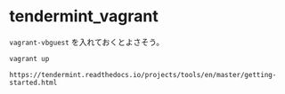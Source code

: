 # tendermint_vagrant

`vagrant-vbguest`
を入れておくとよさそう。

```bash
vagrant up
```

`https://tendermint.readthedocs.io/projects/tools/en/master/getting-started.html`
